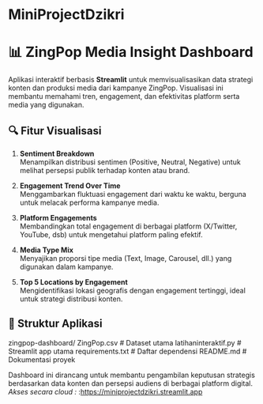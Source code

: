 # MiniProjectDzikri

# 📊 ZingPop Media Insight Dashboard

Aplikasi interaktif berbasis **Streamlit** untuk memvisualisasikan data strategi konten dan produksi media dari kampanye ZingPop. Visualisasi ini membantu memahami tren, engagement, dan efektivitas platform serta media yang digunakan.

## 🔍 Fitur Visualisasi

1. **Sentiment Breakdown**  
   Menampilkan distribusi sentimen (Positive, Neutral, Negative) untuk melihat persepsi publik terhadap konten atau brand.

2. **Engagement Trend Over Time**  
   Menggambarkan fluktuasi engagement dari waktu ke waktu, berguna untuk melacak performa kampanye media.

3. **Platform Engagements**  
   Membandingkan total engagement di berbagai platform (X/Twitter, YouTube, dsb) untuk mengetahui platform paling efektif.

4. **Media Type Mix**  
   Menyajikan proporsi tipe media (Text, Image, Carousel, dll.) yang digunakan dalam kampanye.

5. **Top 5 Locations by Engagement**  
   Mengidentifikasi lokasi geografis dengan engagement tertinggi, ideal untuk strategi distribusi konten.

## 🚀 Struktur Aplikasi

zingpop-dashboard/
ZingPop.csv             # Dataset utama
latihaninteraktif.py    # Streamlit app utama
requirements.txt        # Daftar dependensi
README.md               # Dokumentasi proyek

Dashboard ini dirancang untuk membantu pengambilan keputusan strategis berdasarkan data konten dan persepsi audiens di berbagai platform digital.
*Akses secara cloud :* :https://miniprojectdzikri.streamlit.app 
